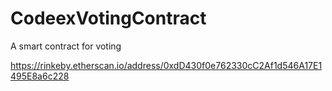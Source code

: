 # CodeexVotingContract

A smart contract for voting

https://rinkeby.etherscan.io/address/0xdD430f0e762330cC2Af1d546A17E1495E8a6c228
